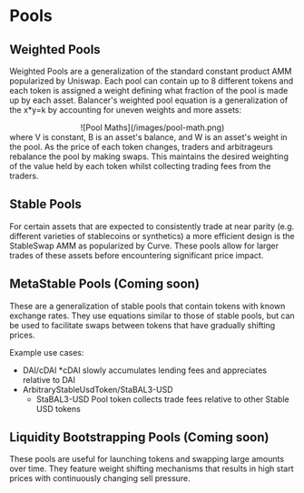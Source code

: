 # Pools

## Weighted Pools

Weighted Pools are a generalization of the standard constant product AMM popularized by Uniswap. Each pool can contain up to 8 different tokens and each token is assigned a weight defining what fraction of the pool is made up by each asset. Balancer's weighted pool equation is a generalization of the x*y=k by accounting for uneven weights and more assets:
<center>
![Pool Maths](/images/pool-math.png)
</center>
where V is constant, B is an asset's balance, and W is an asset's weight in the pool.
As the price of each token changes, traders and arbitrageurs rebalance the pool by making swaps. This maintains the desired weighting of the value held by each token whilst collecting trading fees from the traders.

## Stable Pools

For certain assets that are expected to consistently trade at near parity (e.g. different varieties of stablecoins or synthetics) a more efficient design is the StableSwap AMM as popularized by Curve. These pools allow for larger trades of these assets before encountering significant price impact.

## MetaStable Pools (Coming soon)

These are a generalization of stable pools that contain tokens with known exchange rates. They use equations similar to those of stable pools, but can be used to facilitate swaps between tokens that have gradually shifting prices. 

Example use cases:

* DAI/cDAI
    *cDAI slowly accumulates lending fees and appreciates relative to DAI
* ArbitraryStableUsdToken/StaBAL3-USD
    * StaBAL3-USD Pool token collects trade fees relative to other Stable USD tokens

## Liquidity Bootstrapping Pools (Coming soon)

These pools are useful for launching tokens and swapping large amounts over time. They feature weight shifting mechanisms that results in high start prices with continuously changing sell pressure. 